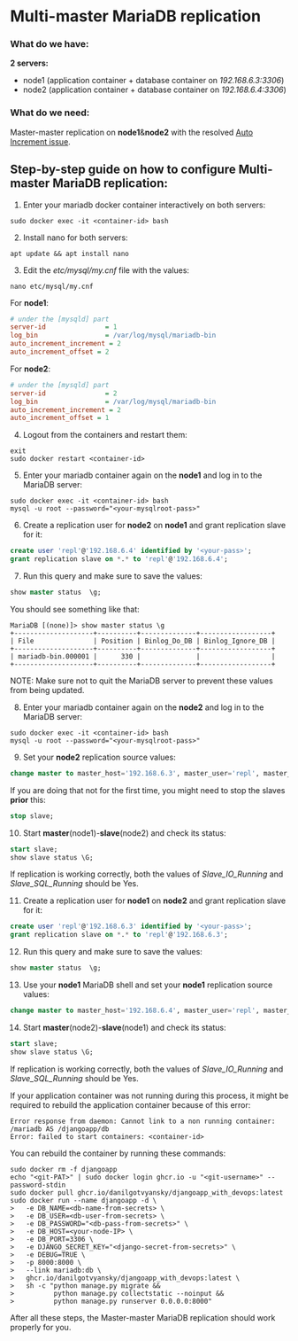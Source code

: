 # Multi-master MariaDB replication #

### What do we have: ###
**2 servers:**
* node1 (application container + database container on *192.168.6.3:3306*)
* node2 (application container + database container on *192.168.6.4:3306*)

### What do we need: ###
Master-master replication on **node1**&**node2** with the resolved [Auto Increment issue](https://dev.mysql.com/blog-archive/mysql-group-replication-auto-increment-configuration-handling/).

## Step-by-step guide on how to configure Multi-master MariaDB replication: ##
1. Enter your mariadb docker container interactively on both servers:
```commandline
sudo docker exec -it <container-id> bash
```

2. Install nano for both servers:
```commandline
apt update && apt install nano
```

3. Edit the *etc/mysql/my.cnf* file with the values:
```commandline
nano etc/mysql/my.cnf
```

For **node1**:
```ini
# under the [mysqld] part 
server-id               = 1
log_bin                 = /var/log/mysql/mariadb-bin
auto_increment_increment = 2
auto_increment_offset = 2
```
For **node2**:
```ini
# under the [mysqld] part 
server-id               = 2
log_bin                 = /var/log/mysql/mariadb-bin
auto_increment_increment = 2
auto_increment_offset = 1
```
4. Logout from the containers and restart them:
```commandline
exit
sudo docker restart <container-id> 
```
5. Enter your mariadb container again on the **node1** and log in to the MariaDB server:
```commandline
sudo docker exec -it <container-id> bash
mysql -u root --password="<your-mysqlroot-pass>"
```

6. Create a replication user for **node2** on **node1** and grant replication slave for it:
```sql
create user 'repl'@'192.168.6.4' identified by '<your-pass>';
grant replication slave on *.* to 'repl'@'192.168.6.4';
```
7. Run this query and make sure to save the values:
```sql
show master status  \g;
```

You should see something like that:
```
MariaDB [(none)]> show master status \g
+--------------------+----------+--------------+------------------+
| File               | Position | Binlog_Do_DB | Binlog_Ignore_DB |
+--------------------+----------+--------------+------------------+
| mariadb-bin.000001 |      330 |              |                  |
+--------------------+----------+--------------+------------------+
```

NOTE: Make sure not to quit the MariaDB server to prevent these values from being updated.

8. Enter your mariadb container again on the **node2** and log in to the MariaDB server:
```commandline
sudo docker exec -it <container-id> bash
mysql -u root --password="<your-mysqlroot-pass>"
```
9. Set your **node2** replication source values:
```sql
change master to master_host='192.168.6.3', master_user='repl', master_password='<your-pass>', master_port=3306, master_log_file='<your-saved-file-on-step7>', master_log_pos=<your-saved-pos-on-step7>, master_connect_retry=60;
```

If you are doing that not for the first time, you might need to stop the slaves **prior** this:
```sql
stop slave;
```
10. Start **master**(node1)-**slave**(node2) and check its status:
```sql
start slave;
show slave status \G;
```

If replication is working correctly, both the values of *Slave_IO_Running* and *Slave_SQL_Running* should be Yes.

11. Create a replication user for **node1** on **node2** and grant replication slave for it:
```sql
create user 'repl'@'192.168.6.3' identified by '<your-pass>';
grant replication slave on *.* to 'repl'@'192.168.6.3';
```

12. Run this query and make sure to save the values:
```sql
show master status  \g;
```

13. Use your **node1** MariaDB shell and set your **node1** replication source values:
```sql
change master to master_host='192.168.6.4', master_user='repl', master_password='<your-pass>', master_port=3306, master_log_file='<your-saved-file-on-step12>', master_log_pos=<your-saved-pos-on-step12>, master_connect_retry=60;
```

14. Start **master**(node2)-**slave**(node1) and check its status:
```sql
start slave;
show slave status \G;
```

If replication is working correctly, both the values of *Slave_IO_Running* and *Slave_SQL_Running* should be Yes.

If your application container was not running during this process, it might be required to rebuild the application container because of this error:
```
Error response from daemon: Cannot link to a non running container: /mariadb AS /djangoapp/db
Error: failed to start containers: <container-id>
```
You can rebuild the container by running these commands:
```commandline
sudo docker rm -f djangoapp
echo "<git-PAT>" | sudo docker login ghcr.io -u "<git-username>" --password-stdin
sudo docker pull ghcr.io/danilgotvyansky/djangoapp_with_devops:latest
sudo docker run --name djangoapp -d \
>   -e DB_NAME=<db-name-from-secrets> \
>   -e DB_USER=<db-user-from-secrets> \
>   -e DB_PASSWORD="<db-pass-from-secrets>" \
>   -e DB_HOST=<your-node-IP> \ 
>   -e DB_PORT=3306 \
>   -e DJANGO_SECRET_KEY="<django-secret-from-secrets>" \
>   -e DEBUG=TRUE \
>   -p 8000:8000 \
>   --link mariadb:db \
>   ghcr.io/danilgotvyansky/djangoapp_with_devops:latest \
>   sh -c "python manage.py migrate &&
>          python manage.py collectstatic --noinput &&
>          python manage.py runserver 0.0.0.0:8000"
```

After all these steps, the Master-master MariaDB replication should work properly for you. 
